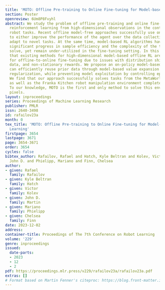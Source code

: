 ```yaml
---
title: 'MOTO: Offline Pre-training to Online Fine-tuning for Model-based Robot Learning'
section: Poster
openreview: 6Um8P8Fvyhl
abstract: We study the problem of offline pre-training and online fine-tuning for
  reinforcement learning from high-dimensional observations in the context of realistic
  robot tasks. Recent offline model-free approaches successfully use online fine-tuning
  to either improve the performance of the agent over the data collection policy or
  adapt to novel tasks. At the same time, model-based RL algorithms have achieved
  significant progress in sample efficiency and the complexity of the tasks they can
  solve, yet remain under-utilized in the fine-tuning setting. In this work, we argue
  that existing methods for high-dimensional model-based offline RL are not suitable
  for offline-to-online fine-tuning due to issues with distribution shifts, off-dynamics
  data, and non-stationary rewards. We propose an on-policy model-based method that
  can efficiently reuse prior data through model-based value expansion and policy
  regularization, while preventing model exploitation by controlling epistemic uncertainty.
  We find that our approach successfully solves tasks from the MetaWorld benchmark,
  as well as the Franka Kitchen robot manipulation environment completely from images.
  To our knowledge, MOTO is the first and only method to solve this environment from
  pixels.
layout: inproceedings
series: Proceedings of Machine Learning Research
publisher: PMLR
issn: 2640-3498
id: rafailov23a
month: 0
tex_title: 'MOTO: Offline Pre-training to Online Fine-tuning for Model-based Robot
  Learning'
firstpage: 3654
lastpage: 3671
page: 3654-3671
order: 3654
cycles: false
bibtex_author: Rafailov, Rafael and Hatch, Kyle Beltran and Kolev, Victor and Martin,
  John D. and Phielipp, Mariano and Finn, Chelsea
author:
- given: Rafael
  family: Rafailov
- given: Kyle Beltran
  family: Hatch
- given: Victor
  family: Kolev
- given: John D.
  family: Martin
- given: Mariano
  family: Phielipp
- given: Chelsea
  family: Finn
date: 2023-12-02
address:
container-title: Proceedings of The 7th Conference on Robot Learning
volume: '229'
genre: inproceedings
issued:
  date-parts:
  - 2023
  - 12
  - 2
pdf: https://proceedings.mlr.press/v229/rafailov23a/rafailov23a.pdf
extras: []
# Format based on Martin Fenner's citeproc: https://blog.front-matter.io/posts/citeproc-yaml-for-bibliographies/
---
```


